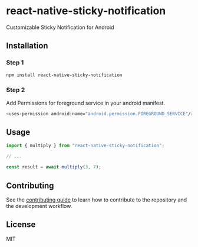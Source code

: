 # react-native-sticky-notification

Customizable Sticky Notification for Android

## Installation

### Step 1
```sh
npm install react-native-sticky-notification
```
### Step 2
Add Permissions for foreground service in your android manifest.
```sh
<uses-permission android:name="android.permission.FOREGROUND_SERVICE"/>
```

## Usage

```js
import { multiply } from "react-native-sticky-notification";

// ...

const result = await multiply(3, 7);
```

## Contributing

See the [contributing guide](CONTRIBUTING.md) to learn how to contribute to the repository and the development workflow.

## License

MIT
